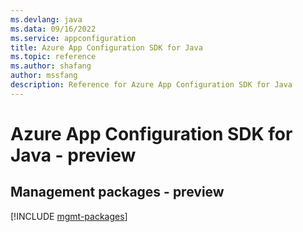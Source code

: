 ```yaml
---
ms.devlang: java
ms.data: 09/16/2022
ms.service: appconfiguration
title: Azure App Configuration SDK for Java
ms.topic: reference
ms.author: shafang
author: mssfang
description: Reference for Azure App Configuration SDK for Java
---
```

# Azure App Configuration SDK for Java - preview

## Management packages - preview
[!INCLUDE [mgmt-packages](app-configuration-mgmt-index.md)]